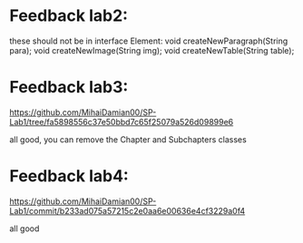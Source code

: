 # Feedback lab2:

these should not be in interface Element:
    void createNewParagraph(String para);
    void createNewImage(String img);
    void createNewTable(String table);
    
# Feedback lab3: 
https://github.com/MihaiDamian00/SP-Lab1/tree/fa5898556c37e50bbd7c65f25079a526d09899e6

all good, you can remove the Chapter and Subchapters classes

# Feedback lab4:
https://github.com/MihaiDamian00/SP-Lab1/commit/b233ad075a57215c2e0aa6e00636e4cf3229a0f4

all good
